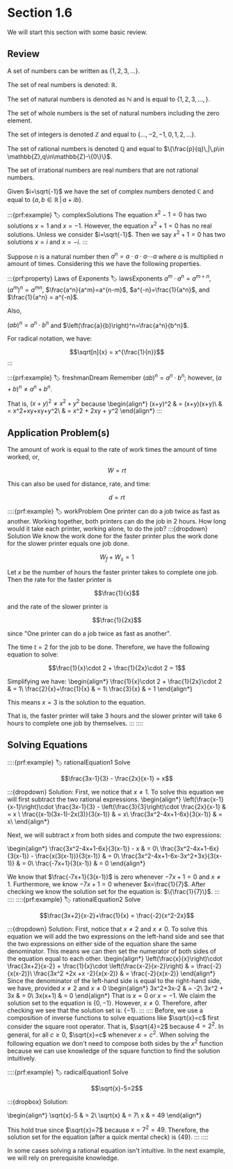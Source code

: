 # Section 1.6

We will start this section with some basic review.

## Review

A set of numbers can be written as $\{1,2,3,...\}$. 

The set of real numbers is denoted: $\mathbb{R}$.

The set of natural numbers is denoted as $\mathbb{N}$ and is equal to $\{1,2,3,...,\}$.

The set of whole numbers is the set of natural numbers including the zero element.

The set of integers is denoted $\mathbb{Z}$ and equal to $\{...,-2,-1,0,1,2,...\}$.

The set of rational numbers is denoted $\mathbb{Q}$ and equal to $\{\frac{p}{q}\,|\,p\in \mathbb{Z},q\in\mathbb{Z}-\{0\}\}$.

The set of irrational numbers are real numbers that are not rational numbers.

Given $i=\sqrt{-1}$ we have the set of complex numbers denoted $\mathbb{C}$ and equal to $\{a,b\in\mathbb{R}\,|\,a+ib\}$.

:::{prf:example}
:label: complexSolutions
The equation $x^2-1=0$ has two solutions $x=1$ and $x=-1$. However, the equation $x^2+1=0$ has no real solutions. Unless we consider $i=\sqrt{-1}$. Then we say $x^2+1=0$ has two solutions $x=i$ and $x=-i$.
:::

Suppose $n$ is a natural number then $a^n=a\cdot a\cdot a \cdots a$ where $a$ is multiplied $n$ amount of times. Considering this we have the following properties.

:::{prf:property} Laws of Exponents
:label: lawsExponents
$a^m\cdot a^n = a^{m+n}$, $\left(a^m\right)^n = a^{mn}$, $\frac{a^n}{a^m}=a^{n-m}$, $a^{-n}=\frac{1}{a^n}$, and $\frac{1}{a^n} = a^{-n}$.

Also,

$(ab)^n = a^n\cdot b^n$ and $\left(\frac{a}{b}\right)^n=\frac{a^n}{b^n}$.

For radical notation, we have:

$$\sqrt[n]{x} = x^{\frac{1}{n}}$$
:::

:::{prf:example}
:label: freshmanDream
Remember $(ab)^n=a^n\cdot b^n$; however, $(a+b)^n\ne a^n +b^n$.

That is, $(x+y)^2\ne x^2 +y^2$ because
\begin{align*}
    (x+y)^2 & = (x+y)(x+y)\\
    & = x^2+xy+xy+y^2\\
    & = x^2 + 2xy + y^2
\end{align*}
:::

## Application Problem(s)

The amount of work is equal to the rate of work times the amount of time worked, or,

$$W=rt$$

This can also be used for distance, rate, and time:

$$d=rt$$

::::{prf:example}
:label: workProblem
One printer can do a job twice as fast as another. Working together, both printers can do the job in 2 hours. How long would it take each printer, working alone, to do the job?
:::{dropdown} Solution
We know the work done for the faster printer plus the work done for the slower printer equals one job done.

$$W_f+W_s = 1 $$

Let $x$ be the number of hours the faster printer takes to complete one job. Then the rate for the faster printer is 

$$\frac{1}{x}$$ 

and the rate of the slower printer is 

$$\frac{1}{2x}$$ 

since "One printer can do a job twice as fast as another".

The time $t=2$ for the job to be done. Therefore, we have the following equation to solve:

$$\frac{1}{x}\cdot 2 + \frac{1}{2x}\cdot 2 = 1$$

Simplifying we have:
\begin{align*}
    \frac{1}{x}\cdot 2 + \frac{1}{2x}\cdot 2 & = 1\\
    \frac{2}{x}+\frac{1}{x} & = 1\\
    \frac{3}{x} & = 1
\end{align*}

This means $x=3$ is the solution to the equation.

That is, the faster printer will take 3 hours and the slower printer will take 6 hours to complete one job by themselves.
:::
::::

## Solving Equations

::::{prf:example}
:label: rationalEquation1
Solve 

$$\frac{3x-1}{3} - \frac{2x}{x-1} = x$$

:::{dropdown} Solution:
First, we notice that $x\ne1$. To solve this equation we will first subtract the two rational expressions.
\begin{align*}
    \left(\frac{x-1}{x-1}\right)\cdot \frac{3x-1}{3} - \left(\frac{3}{3}\right)\cdot \frac{2x}{x-1} & = x \\
    \frac{(x-1)(3x-1)-2x(3)}{3(x-1)} & = x\\
    \frac{3x^2-4x+1-6x}{3(x-1)} & = x\\
\end{align*}

Next, we will subtract $x$ from both sides and compute the two expressions:

\begin{align*}
    \frac{3x^2-4x+1-6x}{3(x-1)} - x & = 0\\
    \frac{3x^2-4x+1-6x}{3(x-1)} - \frac{x(3(x-1))}{3(x-1)} & = 0\\
    \frac{3x^2-4x+1-6x-3x^2+3x}{3(x-1)} & = 0\\
    \frac{-7x+1}{3(x-1)} & = 0
\end{align*}

We know that $\frac{-7x+1}{3(x-1)}$ is zero whenever $-7x+1=0$ and $x\ne1$. Furthermore, we know $-7x+1=0$ whenever $x=\frac{1}{7}$. After checking we know the solution set for the equation is: $\{\frac{1}{7}\}$.
:::
::::
::::{prf:example}
:label: rationalEquation2
Solve 

$$\frac{3x+2}{x-2}+\frac{1}{x} = \frac{-2}{x^2-2x}$$

:::{dropdown} Solution:
First, notice that $x\ne2$ and $x\ne0$. To solve this equation we will add the two expressions on the left-hand side and see that the two expressions on either side of the equation share the same denominator. This means we can then set the numerator of both sides of the equation equal to each other.
\begin{align*}
    \left(\frac{x}{x}\right)\cdot \frac{3x+2}{x-2} + \frac{1}{x}\cdot \left(\frac{x-2}{x-2}\right) & = \frac{-2}{x(x-2)}\\
    \frac{3x^2 +2x +x -2}{x(x-2)} & = \frac{-2}{x(x-2)}
\end{align*}
Since the denominator of the left-hand side is equal to the right-hand side, we have, provided $x\ne2$ and $x\ne0$
\begin{align*}
    3x^2+3x-2 & = -2\\
    3x^2 + 3x & = 0\\
    3x(x+1) & = 0
\end{align*}
That is $x=0$ or $x=-1$. We claim the solution set to the equation is $\{0,-1\}$. However, $x\ne0$. Therefore, after checking we see that the solution set is: $\{-1\}$.
:::
::::
Before, we use a composition of inverse functions to solve equations like $\sqrt{x}=c$ first consider the square root operator. That is, $\sqrt{4}=2$ because $4=2^2$. In general, for all $c\ge0$, $\sqrt{x}=c$ whenever $x=c^2$. When solving the following equation we don't need to compose both sides by the $x^2$ function because we can use knowledge of the square function to find the solution intuitively.

::::{prf:example}
:label: radicalEquation1
Solve 

$$\sqrt{x}-5=2$$

:::{dropbox} Solution:

\begin{align*}
    \sqrt{x}-5 & = 2\\
    \sqrt{x} & = 7\\
    x & = 49
\end{align*}

This hold true since $\sqrt{x}=7$ because $x=7^2=49$. Therefore, the solution set for the equation (after a quick mental check) is $\{49\}$.
:::
::::

In some cases solving a rational equation isn't intuitive. In the next example, we will rely on prerequisite knowledge.

